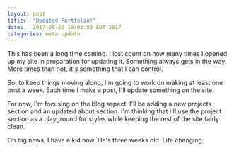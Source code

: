 ```yaml
---
layout: post
title:  "Updated Portfolio!"
date:   2017-05-20 19:03:53 EDT 2017
categories: meta update
---
```


This has been a long time coming. I lost count on how many times I opened up my site in preparation for updating it. Something always gets in the way. More times than not, it's something that I can control.

So, to keep things moving along, I'm going to work on making at least one post a week. Each time I make a post, I'll update something on the site.

For now, I'm focusing on the blog aspect. I'll be adding a new projects section and an updated about section. I'm thinking that I'll use the project section as a playground for styles while keeping the rest of the site fairly clean.  

Oh big news, I have a kid now. He's three weeks old. Life changing. 
